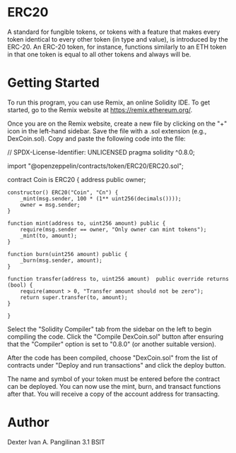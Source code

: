 # ERC20
A standard for fungible tokens, or tokens with a feature that makes every token identical to every other token (in type and value), is introduced by the ERC-20. An ERC-20 token, for instance, functions similarly to an ETH token in that one token is equal to all other tokens and always will be.

# Getting Started
To run this program, you can use Remix, an online Solidity IDE. To get started, go to the Remix website at https://remix.ethereum.org/.

Once you are on the Remix website, create a new file by clicking on the "+" icon in the left-hand sidebar. Save the file with a .sol extension (e.g., DexCoin.sol). Copy and paste the following code into the file:

// SPDX-License-Identifier: UNLICENSED
pragma solidity ^0.8.0;

import "@openzeppelin/contracts/token/ERC20/ERC20.sol";

contract Coin is ERC20 {
    address public owner;

    constructor() ERC20("Coin", "Cn") {
        _mint(msg.sender, 100 * (1** uint256(decimals())));
        owner = msg.sender;
    }

    function mint(address to, uint256 amount) public {
        require(msg.sender == owner, "Only owner can mint tokens");
        _mint(to, amount); 
    }

    function burn(uint256 amount) public {
        _burn(msg.sender, amount);
    }

    function transfer(address to, uint256 amount)  public override returns (bool) {
        require(amount > 0, "Transfer amount should not be zero");
        return super.transfer(to, amount);
    }

    }
Select the "Solidity Compiler" tab from the sidebar on the left to begin compiling the code. Click the "Compile DexCoin.sol" button after ensuring that the "Compiler" option is set to "0.8.0" (or another suitable version).

After the code has been compiled, choose "DexCoin.sol" from the list of contracts under "Deploy and run transactions" and click the deploy button.

The name and symbol of your token must be entered before the contract can be deployed. You can now use the mint, burn, and transact functions after that. You will receive a copy of the account address for transacting.

# Author
Dexter Ivan A. Pangilinan 3.1 BSIT

